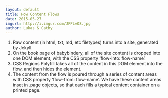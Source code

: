 ```yaml
---
layout: default
title: How Content Flows
date: 2015-05-27
imgurl: http://i.imgur.com/JFPLvO8.jpg
author: Lukas & Cathy
---
```


1. Raw content (in html, txt, md, etc filetypes) turns into a site, generated by Jekyll.
2. On the book page of babybindery, all of the site content is dropped into one DOM element, with the CSS property ‘flow-into: flow-name’.
3. CSS Regions Polyfill takes all of the content in this DOM element into the flow, and then hides the element.
4. The content from the flow is poured through a series of content areas with CSS property ‘flow-from: flow-name’. We have these content areas inset in .page objects, so that each fills a typical content container on a printed page.
